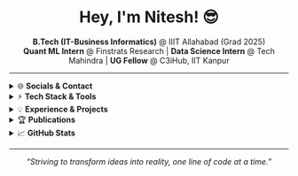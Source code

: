 <h1 align="center">Hey, I'm Nitesh! 😎</h1>

<p align="center">
  <b>B.Tech (IT-Business Informatics)</b> @ IIIT Allahabad (Grad 2025) <br>
  <b>Quant ML Intern</b> @ Finstrats Research | <b>Data Science Intern</b> @ Tech Mahindra | <b>UG Fellow</b> @ C3iHub, IIT Kanpur
</p>

---

<details>
  <summary>🌐 <b>Socials & Contact</b></summary>
  <p>
    <a href="https://github.com/rbhdsks">
      <img alt="GitHub" src="https://img.shields.io/badge/GitHub-333?style=for-the-badge&logo=github" />
    </a>
    <a href="https://linkedin.com/in/niteshkumarshah/">
      <img alt="LinkedIn" src="https://img.shields.io/badge/LinkedIn-0A66C2?style=for-the-badge&logo=linkedin&logoColor=white" />
    </a>
    <br/>
    <a href="mailto:sirali.nitesh@gmail.com">sirali.nitesh@gmail.com</a>
  </p>
</details>

<details>
  <summary>⚡ <b>Tech Stack & Tools</b></summary>
  <p>
    <img alt="Python" src="https://img.shields.io/badge/Python-3776AB?style=for-the-badge&logo=python&logoColor=white"/>
    <img alt="TensorFlow" src="https://img.shields.io/badge/TensorFlow-FF6F00?style=for-the-badge&logo=tensorflow&logoColor=white"/>
    <img alt="PyTorch" src="https://img.shields.io/badge/PyTorch-EE4C2C?style=for-the-badge&logo=pytorch&logoColor=white"/>
    <img alt="JavaScript" src="https://img.shields.io/badge/JavaScript-F7DF1E?style=for-the-badge&logo=javascript&logoColor=black"/>
    <img alt="React" src="https://img.shields.io/badge/React-61DAFB?style=for-the-badge&logo=react&logoColor=black"/>
    <img alt="Node.js" src="https://img.shields.io/badge/Node.js-339933?style=for-the-badge&logo=nodedotjs&logoColor=white"/>
    <img alt="SQL" src="https://img.shields.io/badge/SQL-4479A1?style=for-the-badge&logo=postgresql&logoColor=white"/>
    <img alt="Linux" src="https://img.shields.io/badge/Linux-FCC624?style=for-the-badge&logo=linux&logoColor=black"/>
    <img alt="Git" src="https://img.shields.io/badge/Git-F05032?style=for-the-badge&logo=git&logoColor=white"/>
    <br/>
    <b>Also experienced with:</b> RAG, CNN models, GANs
  </p>
</details>

<details>
  <summary>💡 <b>Experience & Projects</b></summary>
  <ul>
    <li>🔢 <b>Quant ML Intern</b> @ Finstrats Research: applying ML-driven strategies in quantitative finance.</li>
    <li>🔬 <b>Data Science Intern</b> @ Tech Mahindra: tackled extreme weather challenges, diffusion modeling & unpaired image-to-image translation.</li>
    <li>🔒 <b>UG Fellow</b> @ C3iHub, IIT Kanpur: researched Bluetooth packet encryption (BT-HCI), Python scripts for security audits.</li>
    <li>🤖 <b>Indian Army Project</b> (Human-Following Bot): used GANs + YOLOv7 for real-time detection.</li>
    <li>💻 <b>CollabCam</b> (Online Interview Platform): built a P2P full-stack project.</li>
  </ul>
</details>

<details>
  <summary>🏆 <b>Publications</b></summary>
  <ul>
    <li><b>Enhancement of Stock Market Strategies with Sentiment Analysis and Stress Indices</b><br>
      Best Paper Award @ International Conference of Behavioural Finance'24</li>
    <li><b>SPIN Conference</b> – Paper on advanced ML for finance</li>
    <li><b>CONFLUENCE</b> – Paper on deep learning and data-driven analysis</li>
  </ul>
</details>

<details>
  <summary>📈 <b>GitHub Stats</b></summary>
  <p align="center">
    <img src="https://github-readme-stats.vercel.app/api?username=rbhdsks&show_icons=true&theme=radical" height="160"/>
    <img src="https://github-readme-stats.vercel.app/api/top-langs/?username=rbhdsks&layout=compact&theme=radical" height="160"/>
  </p>
</details>

---
<p align="center">
  <i>“Striving to transform ideas into reality, one line of code at a time.”</i>
</p>
